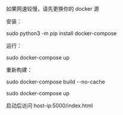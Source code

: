如果网速较慢，请先更换你的 docker 源

安装：

sudo python3 -m pip install docker-compose

运行：

sudo docker-compose up


重新构建：

sudo docker-compose build --no-cache

sudo docker-compose up

启动后访问 host-ip:5000/index.html
